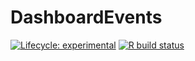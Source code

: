 
<!-- README.md is generated from README.Rmd. Please edit that file -->

# DashboardEvents

<!-- badges: start -->

[![Lifecycle:
experimental](https://img.shields.io/badge/lifecycle-experimental-orange.svg)](https://www.tidyverse.org/lifecycle/#experimental)
[![R build
status](https://github.com/konradzdeb/DashboardEvents/workflows/R-CMD-check/badge.svg)](https://github.com/konradzdeb/DashboardEvents/actions)
<!-- badges: end -->
